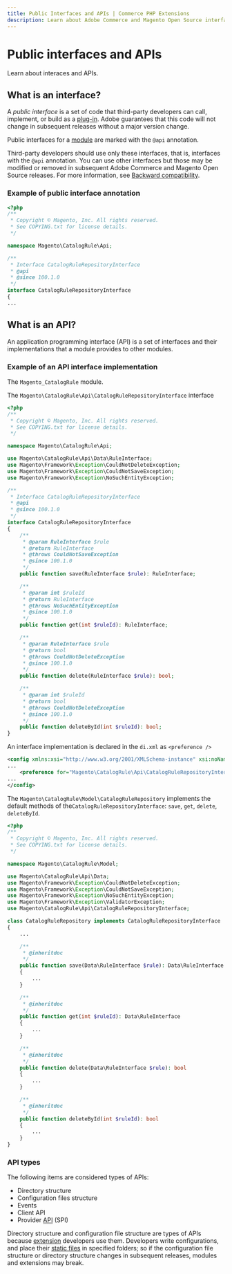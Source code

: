 ```yaml
---
title: Public Interfaces and APIs | Commerce PHP Extensions
description: Learn about Adobe Commerce and Magento Open Source interfaces and APIs.
---
```


# Public interfaces and APIs

Learn about interaces and APIs.

## What is an interface?

A _public interface_ is a set of code that third-party developers can call, implement, or build as a [plug-in](https://glossary.magento.com/plug-in). Adobe guarantees that this code will not change in subsequent releases without a major version change.

Public interfaces for a [module](https://glossary.magento.com/module) are marked with the `@api` annotation.

<InlineAlert variant="info" slots="text"/>

Third-party developers should use only these interfaces, that is, interfaces with the `@api` annotation. You can use other interfaces but those may be modified or removed in subsequent Adobe Commerce and Magento Open Source releases. For more information, see [Backward compatibility](https://developer.adobe.com/commerce/contributor/guides/code-contributions/backward-compatibility-policy/).

### Example of public interface annotation

```php
<?php
/**
 * Copyright © Magento, Inc. All rights reserved.
 * See COPYING.txt for license details.
 */

namespace Magento\CatalogRule\Api;

/**
 * Interface CatalogRuleRepositoryInterface
 * @api
 * @since 100.1.0
 */
interface CatalogRuleRepositoryInterface
{
...
```

## What is an API?

An application programming interface (API) is a set of interfaces and their implementations that a module provides to other modules.

### Example of an API interface implementation

The ``Magento_CatalogRule`` module.

The ``Magento\CatalogRule\Api\CatalogRuleRepositoryInterface`` interface

```php
<?php
/**
 * Copyright © Magento, Inc. All rights reserved.
 * See COPYING.txt for license details.
 */

namespace Magento\CatalogRule\Api;

use Magento\CatalogRule\Api\Data\RuleInterface;
use Magento\Framework\Exception\CouldNotDeleteException;
use Magento\Framework\Exception\CouldNotSaveException;
use Magento\Framework\Exception\NoSuchEntityException;

/**
 * Interface CatalogRuleRepositoryInterface
 * @api
 * @since 100.1.0
 */
interface CatalogRuleRepositoryInterface
{
    /**
     * @param RuleInterface $rule
     * @return RuleInterface
     * @throws CouldNotSaveException
     * @since 100.1.0
     */
    public function save(RuleInterface $rule): RuleInterface;

    /**
     * @param int $ruleId
     * @return RuleInterface
     * @throws NoSuchEntityException
     * @since 100.1.0
     */
    public function get(int $ruleId): RuleInterface;

    /**
     * @param RuleInterface $rule
     * @return bool
     * @throws CouldNotDeleteException
     * @since 100.1.0
     */
    public function delete(RuleInterface $rule): bool;

    /**
     * @param int $ruleId
     * @return bool
     * @throws CouldNotDeleteException
     * @since 100.1.0
     */
    public function deleteById(int $ruleId): bool;
}
```

An interface implementation is declared in the `di.xml` as `<preference />`

```xml
<config xmlns:xsi="http://www.w3.org/2001/XMLSchema-instance" xsi:noNamespaceSchemaLocation="urn:magento:framework:ObjectManager/etc/config.xsd">
...
    <preference for="Magento\CatalogRule\Api\CatalogRuleRepositoryInterface" type="Magento\CatalogRule\Model\CatalogRuleRepository"/>
...
</config>
```

The ``Magento\CatalogRule\Model\CatalogRuleRepository`` implements the default methods of the``CatalogRuleRepositoryInterface``:  ``save``, ``get``, ``delete``, ``deleteById``.

```php
<?php
/**
 * Copyright © Magento, Inc. All rights reserved.
 * See COPYING.txt for license details.
 */

namespace Magento\CatalogRule\Model;

use Magento\CatalogRule\Api\Data;
use Magento\Framework\Exception\CouldNotDeleteException;
use Magento\Framework\Exception\CouldNotSaveException;
use Magento\Framework\Exception\NoSuchEntityException;
use Magento\Framework\Exception\ValidatorException;
use Magento\CatalogRule\Api\CatalogRuleRepositoryInterface;

class CatalogRuleRepository implements CatalogRuleRepositoryInterface
{
    ...

    /**
     * @inheritdoc
     */
    public function save(Data\RuleInterface $rule): Data\RuleInterface
    {
        ...
    }

    /**
     * @inheritdoc
     */
    public function get(int $ruleId): Data\RuleInterface
    {
        ...
    }

    /**
     * @inheritdoc
     */
    public function delete(Data\RuleInterface $rule): bool
    {
        ...
    }

    /**
     * @inheritdoc
     */
    public function deleteById(int $ruleId): bool
    {
        ...
    }
}
```

### API types

The following items are considered types of APIs:

-  Directory structure
-  Configuration files structure
-  Events
-  Client API
-  Provider [API](https://glossary.magento.com/api) (SPI)

Directory structure and configuration file structure are types of APIs because [extension](https://glossary.magento.com/extension) developers use them. Developers write configurations, and place their [static files](https://glossary.magento.com/static-files) in specified folders; so if the configuration file structure or directory structure changes in subsequent releases, modules and extensions may break.

